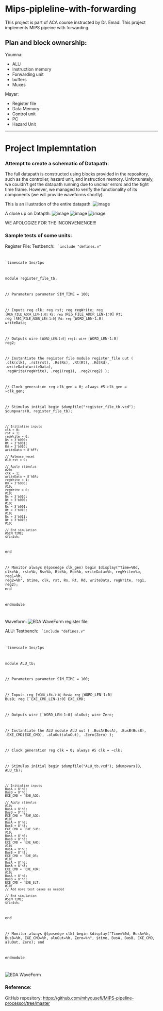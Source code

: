# Mips-pipleline-with-forwarding
This project is part of ACA course instructed by Dr. Emad. This project implements MIPS pipeine with forwarding.


## Plan and block ownership:
  Youmna:
  <ul>
    <li>ALU</li>
    <li>Instruction memory</li>
    <li>Forwarding unit</li>
    <li>buffers</li>
    <li>Muxes</li>
  </ul>
    
  Mayar:
  <ul>
    <li>Register file</li>
    <li>Data Memory</li>
    <li>Control unit</li>
    <li>PC</li>
    <li>Hazard Unit</li>
  </ul>


<hr>

# Project Implemntation

### Attempt to create a schematic of Datapath:
The full datapath is constructed using blocks provided in the repository, such as the controller, hazard unit, and instruction memory. Unfortunately, we couldn't get the datapath running due to unclear errors and the tight time frame. However, we managed to verify the functionality of its components (we will provide waveforms shortly).

This is an illustration of the entire datapath.
![image](https://github.com/youmnahamdan/Mips-pipleline-with-forwarding/assets/79578959/bf6afd6a-2823-4fac-9a9a-fbc2f5ba2ea7)

A close up on Datapth:
![image](https://github.com/youmnahamdan/Mips-pipleline-with-forwarding/assets/79578959/304d0ea7-9583-419e-adaa-12ec51149154)
![image](https://github.com/youmnahamdan/Mips-pipleline-with-forwarding/assets/79578959/26e169a0-73a8-4b97-9f75-749a33d0b427)
![image](https://github.com/youmnahamdan/Mips-pipleline-with-forwarding/assets/79578959/4340abe6-728f-4c3e-95a0-e27b7fbd336b)

WE APOLOGIZE FOR THE INCONVENIENCE!!!


### Sample tests of some units:
Register File:
Testbench:
<code>
`include "defines.v"

`timescale 1ns/1ps

module register_file_tb;

  // Parameters
  parameter SIM_TIME = 100;

  // Inputs
  reg clk;
  reg rst;
  reg regWrite;
  reg [`REG_FILE_ADDR_LEN-1:0] Rs;
  reg [`REG_FILE_ADDR_LEN-1:0] Rt;
  reg [`REG_FILE_ADDR_LEN-1:0] Rd;
  reg [`WORD_LEN-1:0] writeData;

  // Outputs
  wire [`WORD_LEN-1:0] reg1;
  wire [`WORD_LEN-1:0] reg2;

  // Instantiate the register file module
  register_file uut (
    .clk(clk),
    .rst(rst),
    .Rs(Rs),
    .Rt(Rt),
    .Rd(Rd),
    .writeData(writeData),
    .regWrite(regWrite),
    .reg1(reg1),
    .reg2(reg2)
  );

  // Clock generation
  reg clk_gen = 0;
  always #5 clk_gen = ~clk_gen;

  // Stimulus
  initial begin
    $dumpfile("register_file_tb.vcd");
    $dumpvars(0, register_file_tb);

    // Initialize inputs
    clk = 0;
    rst = 1;
    regWrite = 0;
    Rs = 3'b000;
    Rt = 3'b001;
    Rd = 3'b010;
    writeData = 8'hFF;

    // Release reset
    #10 rst = 0;

    // Apply stimulus
    #20;
    clk = 1;
    writeData = 8'h0A;
    regWrite = 1;
    Rd = 3'b000;
    #10;
    regWrite = 0;
    #10;
    Rs = 3'b010;
    Rt = 3'b000;
    #10;
    Rs = 3'b001;
    Rt = 3'b010;
    #10;
    Rs = 3'b011;
    Rt = 3'b010;
    #10;

    // End simulation
    #SIM_TIME;
    $finish;
  end

  // Monitor
  always @(posedge clk_gen) begin
    $display("Time=%0d, clk=%b, rst=%b, Rs=%b, Rt=%b, Rd=%b, writeData=%h, regWrite=%b, reg1=%h, reg2=%h", $time, clk, rst, Rs, Rt, Rd, writeData, regWrite, reg1, reg2);
  end

endmodule

</code>

Waveform:
![EDA WaveForm register file](https://github.com/youmnahamdan/Mips-pipleline-with-forwarding/assets/79578959/24a7200f-58c8-4ec5-842d-273bb8ad7bb5)



ALU:
Testbench:
<code>
`include "defines.v"

`timescale 1ns/1ps

module ALU_tb;

  // Parameters
  parameter SIM_TIME = 100;

  // Inputs
  reg [`WORD_LEN-1:0] BusA;
  reg [`WORD_LEN-1:0] BusB;
  reg [`EXE_CMD_LEN-1:0] EXE_CMD;

  // Outputs
  wire [`WORD_LEN-1:0] aluOut;
  wire Zero;

  // Instantiate the ALU module
  ALU uut (
    .BusA(BusA),
    .BusB(BusB),
    .EXE_CMD(EXE_CMD),
    .aluOut(aluOut),
    .Zero(Zero)
  );

  // Clock generation
  reg clk = 0;
  always #5 clk = ~clk;

  // Stimulus
  initial begin
    $dumpfile("ALU_tb.vcd");
    $dumpvars(0, ALU_tb);

    // Initialize inputs
    BusA = 8'h0;
    BusB = 8'h0;
    EXE_CMD = `EXE_ADD;

    // Apply stimulus
    #10;
    BusA = 8'h5;
    BusB = 8'h3;
    EXE_CMD = `EXE_ADD;
    #10;
    BusA = 8'h6;
    BusB = 8'h3;
    EXE_CMD = `EXE_SUB;
    #10;
    BusA = 8'h6;
    BusB = 8'h3;
    EXE_CMD = `EXE_AND;
    #10;
    BusA = 8'h6;
    BusB = 8'h3;
    EXE_CMD = `EXE_OR;
    #10;
    BusA = 8'h6;
    BusB = 8'h3;
    EXE_CMD = `EXE_XOR;
    #10;
    BusA = 8'h6;
    BusB = 8'h3;
    EXE_CMD = `EXE_SLT;
    #10;
    // Add more test cases as needed

    // End simulation
    #SIM_TIME;
    $finish;
  end

  // Monitor
  always @(posedge clk) begin
    $display("Time=%0d, BusA=%h, BusB=%h, EXE_CMD=%h, aluOut=%h, Zero=%h", $time, BusA, BusB, EXE_CMD, aluOut, Zero);
  end

endmodule

</code>

![EDA WaveForm ](https://github.com/youmnahamdan/Mips-pipleline-with-forwarding/assets/79578959/7a2f2e6c-4a5c-4473-a43e-75c6f25a2fea)

   
### Reference:
GitHub repository: https://github.com/mhyousefi/MIPS-pipeline-processor/tree/master
